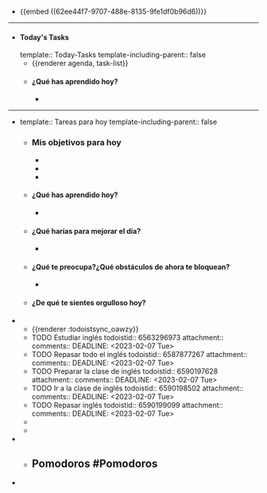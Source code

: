 - {{embed ((62ee44f7-9707-488e-8135-9fe1df0b96d6))}}
- ---
- #### Today's Tasks
  template:: Today-Tasks
  template-including-parent:: false
	- {{renderer agenda, task-list}}
	- #### ¿Qué has aprendido hoy?
		-
- ---
- template:: Tareas para hoy
  template-including-parent:: false
	- ### Mis objetivos para hoy
		-
		-
		-
	- #### ¿Qué has aprendido hoy?
		-
	- #### ¿Qué harías para mejorar el día?
		-
	- #### ¿Qué te preocupa?¿Qué obstáculos de ahora te bloquean?
		-
	- #### ¿De qué te sientes orgulloso hoy?
-
	- {{renderer :todoistsync_oawzy}}
	- TODO Estudiar inglés
	  todoistid:: 6563296973
	  attachment:: 
	  comments:: 
	  DEADLINE: <2023-02-07 Tue>
	- TODO Repasar todo el inglés
	  todoistid:: 6587877267
	  attachment:: 
	  comments:: 
	  DEADLINE: <2023-02-07 Tue>
	- TODO Preparar la clase de inglés
	  todoistid:: 6590197628
	  attachment:: 
	  comments:: 
	  DEADLINE: <2023-02-07 Tue>
	- TODO Ir a la clase de inglés
	  todoistid:: 6590198502
	  attachment:: 
	  comments:: 
	  DEADLINE: <2023-02-07 Tue>
	- TODO Repasar inglés
	  todoistid:: 6590199099
	  attachment:: 
	  comments:: 
	  DEADLINE: <2023-02-07 Tue>
	-
	-
-
	- ## Pomodoros #Pomodoros
-